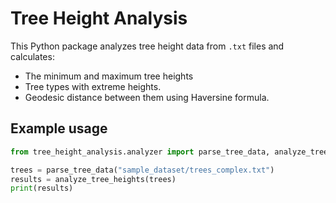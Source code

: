 # Tree Height Analysis

This Python package analyzes tree height data from `.txt` files and calculates:

- The minimum and maximum tree heights
- Tree types with extreme heights.
- Geodesic distance between them using Haversine formula.

## Example usage

```python
from tree_height_analysis.analyzer import parse_tree_data, analyze_tree_heights

trees = parse_tree_data("sample_dataset/trees_complex.txt")
results = analyze_tree_heights(trees)
print(results)
